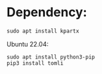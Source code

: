 # Dependency:
```
sudo apt install kpartx
```

Ubuntu 22.04:
```
sudo apt install python3-pip
pip3 install tomli
```

